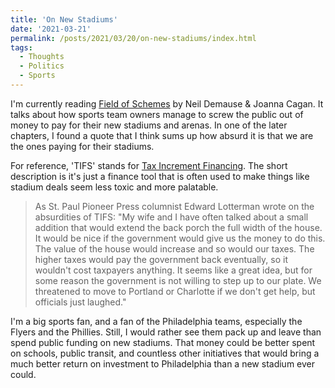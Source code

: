 ```yaml
---
title: 'On New Stadiums'
date: '2021-03-21'
permalink: /posts/2021/03/20/on-new-stadiums/index.html
tags:
  - Thoughts
  - Politics
  - Sports
---
```


I'm currently reading [Field of Schemes](https://bookshop.org/books/field-of-schemes-how-the-great-stadium-swindle-turns-public-money-into-private-profit-revised/9780803260160) by Neil Demause & Joanna Cagan. It talks about how sports team owners manage to screw the public out of money to pay for their new stadiums and arenas. In one of the later chapters, I found a quote that I think sums up how absurd it is that we are the ones paying for their stadiums.
<!-- excerpt -->

For reference, 'TIFS' stands for [Tax Increment Financing](https://en.wikipedia.org/wiki/Tax_increment_financing). The short description is it's just a finance tool that is often used to make things like stadium deals seem less toxic and more palatable.

> As St. Paul Pioneer Press columnist Edward Lotterman wrote on the absurdities of TIFS: "My wife and I have often talked about a small addition that would extend the back porch the full width of the house. It would be nice if the government would give us the money to do this. The value of the house would increase and so would our taxes. The higher taxes would pay the government back eventually, so it wouldn't cost taxpayers anything. It seems like a great idea, but for some reason the government is not willing to step up to our plate. We threatened to move to Portland or Charlotte if we don't get help, but officials just laughed."

I'm a big sports fan, and a fan of the Philadelphia teams, especially the Flyers and the Phillies. Still, I would rather see them pack up and leave than spend public funding on new stadiums. That money could be better spent on schools, public transit, and countless other initiatives that would bring a much better return on investment to Philadelphia than a new stadium ever could.
